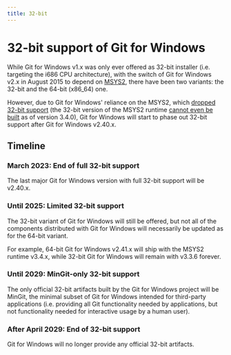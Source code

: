 ```yaml
---
title: 32-bit
---
```

# 32-bit support of Git for Windows

While Git for Windows v1.x was only ever offered as 32-bit installer (i.e. targeting the i686 CPU architecture), with the switch of Git for Windows v2.x in August 2015 to depend on [MSYS2](https://www.msys2.org/), there have been two variants: the 32-bit and the 64-bit (x86\_64) one.

However, due to Git for Windows' reliance on the MSYS2, which [dropped 32-bit support](https://www.msys2.org/news/#2020-05-17-32-bit-msys2-no-longer-actively-supported) (the 32-bit version of the MSYS2 runtime [cannot even be built](https://github.com/msys2/msys2-runtime/commit/762dcfc658c85de8d418c6ba4e0e40024bee118a) as of version 3.4.0), Git for Windows will start to phase out 32-bit support after Git for Windows v2.40.x.

## Timeline

### March 2023: End of full 32-bit support

The last major Git for Windows version with full 32-bit support will be v2.40.x.

### Until 2025: Limited 32-bit support

The 32-bit variant of Git for Windows will still be offered, but not all of the components distributed with Git for Windows will necessarily be updated as for the 64-bit variant.

For example, 64-bit Git for Windows v2.41.x will ship with the MSYS2 runtime v3.4.x, while 32-bit Git for Windows will remain with v3.3.6 forever.

### Until 2029: MinGit-only 32-bit support

The only official 32-bit artifacts built by the Git for Windows project will be MinGit, the minimal subset of Git for Windows intended for third-party applications (i.e. providing all Git functionality needed by applications, but not functionality needed for interactive usage by a human user).

### After April 2029: End of 32-bit support

Git for Windows will no longer provide any official 32-bit artifacts.
